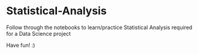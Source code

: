 # Statistical-Analysis

Follow through the notebooks to learn/practice Statistical Analysis required for a Data Science project

Have fun! :)
